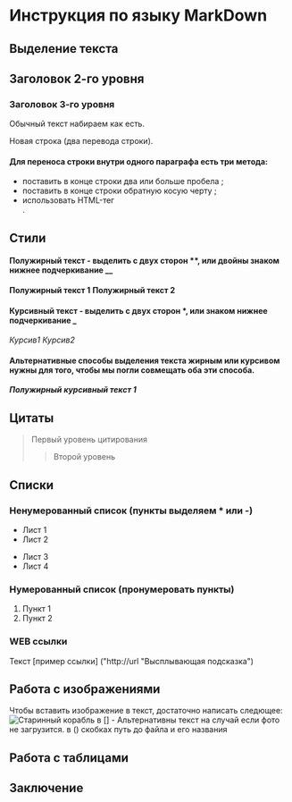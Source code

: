 # Инструкция по языку MarkDown

## Выделение текста

## Заголовок 2-го уровня
### Заголовок 3-го уровня

Обычный текст набираем как есть.

Новая строка (два перевода строки).

#### Для переноса строки внутри одного параграфа есть три метода:
- поставить в конце строки два или больше пробела   ;
- поставить в конце строки обратную косую черту \;
- использовать HTML-тег <br>.

## Стили

#### Полужирный текст - выделить с двух сторон **, или двойны знаком нижнее подчеркивание __

**Полужирный текст 1**
__Полужирный текст 2__

#### Курсивный текст - выделить с двух сторон *, или знаком нижнее подчеркивание _

*Курсив1*
_Курсив2_

#### Альтернативные способы выделения текста жирным или курсивом нужны для того, чтобы мы погли совмещать оба эти способа.
_**Полужирный курсивный текст 1**_

## Цитаты
> Первый уровень цитирования
>> Второй уровень

## Списки

### Ненумерованный список (пункты выделяем * или -)
* Лист 1
* Лист 2
- Лист 3
- Лист 4

### Нумерованный список (пронумеровать пункты)
1. Пункт 1
2. Пункт 2

### WEB ссылки
Текст [пример ссылки] ("http://url "Высплывающая подсказка")

## Работа с изображениями

Чтобы вставить изображение в текст, достаточно написать следющее: 
![]()
![Старинный корабль](boat.jpg)
в [] - Альтернативны текст на случай если фото не загрузится. 
в () скобках путь до файла и его названия

## Работа с таблицами


## Заключение



